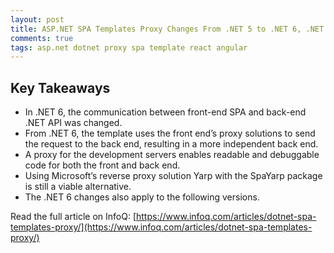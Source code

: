 ```yaml
---
layout: post
title: ASP.NET SPA Templates Proxy Changes From .NET 5 to .NET 6, .NET 7, and On
comments: true
tags: asp.net dotnet proxy spa template react angular
---
```


## Key Takeaways

- In .NET 6, the communication between front-end SPA and back-end .NET API was changed.
- From .NET 6, the template uses the front end’s proxy solutions to send the request to the back end, resulting in a more independent back end.
- A proxy for the development servers enables readable and debuggable code for both the front and back end.
- Using Microsoft’s reverse proxy solution Yarp with the SpaYarp package is still a viable alternative.
- The .NET 6 changes also apply to the following versions.

Read the full article on InfoQ: [https://www.infoq.com/articles/dotnet-spa-templates-proxy/](https://www.infoq.com/articles/dotnet-spa-templates-proxy/)
